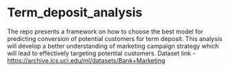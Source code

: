 # Term_deposit_analysis
 The repo presents a framework on how to choose the best model for predicting conversion of potential customers for term deposit. This analysis will develop a better understanding of marketing campaign strategy which will lead to effectively targeting potential customers. Dataset link - https://archive.ics.uci.edu/ml/datasets/Bank+Marketing 
